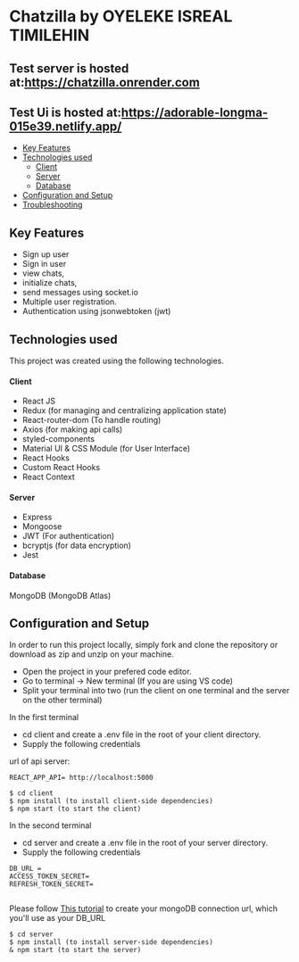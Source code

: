 # Chatzilla by OYELEKE ISREAL TIMILEHIN

## Test server is hosted at:https://chatzilla.onrender.com

## Test Ui is hosted at:https://adorable-longma-015e39.netlify.app/

- [Key Features](#key-features)
- [Technologies used](#technologies-used)
  - [Client](#client)
  - [Server](#server)
  - [Database](#database)
- [Configuration and Setup](#configuration-and-setup)
- [Troubleshooting](#troubleshooting)

## Key Features

- Sign up user
- Sign in user
- view chats,
- initialize chats,
- send messages using socket.io
- Multiple user registration.
- Authentication using jsonwebtoken (jwt)

## Technologies used

This project was created using the following technologies.

#### Client

- React JS
- Redux (for managing and centralizing application state)
- React-router-dom (To handle routing)
- Axios (for making api calls)
- styled-components
- Material UI & CSS Module (for User Interface)
- React Hooks
- Custom React Hooks
- React Context

#### Server

- Express
- Mongoose
- JWT (For authentication)
- bcryptjs (for data encryption)
- Jest

#### Database

MongoDB (MongoDB Atlas)

## Configuration and Setup

In order to run this project locally, simply fork and clone the repository or download as zip and unzip on your machine.

- Open the project in your prefered code editor.
- Go to terminal -> New terminal (If you are using VS code)
- Split your terminal into two (run the client on one terminal and the server on the other terminal)

In the first terminal

- cd client and create a .env file in the root of your client directory.
- Supply the following credentials

url of api server:

```
REACT_APP_API= http://localhost:5000

```

```
$ cd client
$ npm install (to install client-side dependencies)
$ npm start (to start the client)
```

In the second terminal

- cd server and create a .env file in the root of your server directory.
- Supply the following credentials

```
DB_URL =
ACCESS_TOKEN_SECRET=
REFRESH_TOKEN_SECRET=


```

Please follow [This tutorial](https://dev.to/dalalrohit/how-to-connect-to-mongodb-atlas-using-node-js-k9i) to create your mongoDB connection url, which you'll use as your DB_URL

```
$ cd server
$ npm install (to install server-side dependencies)
& npm start (to start the server)
```

```

```
